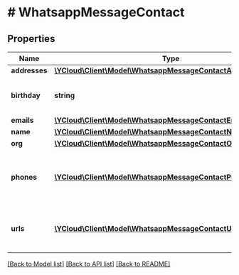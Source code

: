 # # WhatsappMessageContact

## Properties

Name | Type | Description | Notes
------------ | ------------- | ------------- | -------------
**addresses** | [**\YCloud\Client\Model\WhatsappMessageContactAddressesInner[]**](WhatsappMessageContactAddressesInner.md) |  | [optional]
**birthday** | **string** | &#x60;YYYY-MM-DD&#x60; formatted string. | [optional]
**emails** | [**\YCloud\Client\Model\WhatsappMessageContactEmailsInner[]**](WhatsappMessageContactEmailsInner.md) |  | [optional]
**name** | [**\YCloud\Client\Model\WhatsappMessageContactName**](WhatsappMessageContactName.md) |  | [optional]
**org** | [**\YCloud\Client\Model\WhatsappMessageContactOrg**](WhatsappMessageContactOrg.md) |  | [optional]
**phones** | [**\YCloud\Client\Model\WhatsappMessageContactPhonesInner[]**](WhatsappMessageContactPhonesInner.md) | Contact phone number(s) formatted as a phone object. | [optional]
**urls** | [**\YCloud\Client\Model\WhatsappMessageContactUrlsInner[]**](WhatsappMessageContactUrlsInner.md) | Contact URL(s) formatted as a urls object. | [optional]

[[Back to Model list]](../../README.md#models) [[Back to API list]](../../README.md#endpoints) [[Back to README]](../../README.md)
